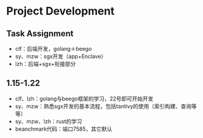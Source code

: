 # Project Development

## Task Assignment
* clf：后端开发，golang＋beego
* sy、mzw：sgx开发（app+Enclave）
* lzh：后端+sgx+衔接部分

## 1.15-1.22
* clf、lzh：golang与beego框架的学习，22号即可开始开发
* sy、mzw：熟悉sgx开发的基本流程，包括tantivy的使用（索引构建、查询等等）
* sy、mzw、lzh：rust的学习
* beanchmark代码：端口7585，其它默认
